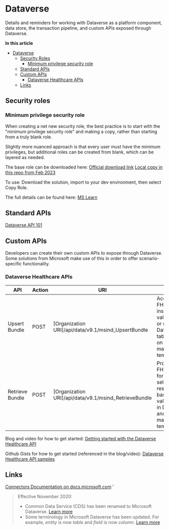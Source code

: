 # Dataverse

Details and reminders for working with Dataverse as a platform component, data store, the transaction pipeline, and custom APIs exposed through Dataverse.

**In this article**

- [Dataverse](#dataverse)
  - [Security Roles](#security-roles)
    - [Minimum privilege security role](#minimum-privilege-security-role)
  - [Standard APIs](#standard-apis)
  - [Custom APIs](#custom-apis)
    - [Dataverse Healthcare APIs](#dataverse-healthcare-apis)
  - [Links](#links)

## Security roles

### Minimum privilege security role

When creating a net new security role, the best practice is to start with the "minimum privilege security role" and making a copy, rather than starting from a truly blank role.

Slightly more nuanced approach is that every user must have the minimum privileges, but additional roles can be created from blank, which can be layered as needed.

The base role can be downloaded here: [Official download link](https://download.microsoft.com/download/6/5/5/6552A30E-05F4-45F0-AEE3-9BB01E13118A/MinprivilegeSecRole_1_0_0_2.zip) [Local copy in this repo from Feb 2023](./artifacts/MinprivilegeSecRole_1_0_0_2.zip)

To use: Download the solution, import to your dev environment, then select Copy Role.

The full details can be found here: [MS Learn](https://learn.microsoft.com/en-us/power-platform/admin/database-security#minimum-privileges-to-run-an-app)

## Standard APIs

[Dataverse API 101](/dataverse-api-101/readme.md)

## Custom APIs

Developers can create their own custom APIs to expose through Dataverse. Some solutions from Microsoft make use of this in order to offer scenario-specific functionality.

### Dataverse Healthcare APIs

| API             | Action | URI                                                   | Purpose                                                                                                             |
|-----------------|--------|-------------------------------------------------------|---------------------------------------------------------------------------------------------------------------------|
| Upsert Bundle   | POST   | [Organization URI]/api/data/v9.1/msind_UpsertBundle   | Accepts a FHIR bundle, insert/updates values in one or more Dataverse tables based on the mapping template.         |
| Retrieve Bundle | POST   | [Organization URI]/api/data/v9.1/msind_RetrieveBundle | Produces a FHIR bundle for the selected resource, based on the values stored in Dataverse and the mapping template. |

Blog and video for how to get started: [Getting started with the Dataverse Healthcare API](https://techcommunity.microsoft.com/t5/healthcare-and-life-sciences/getting-started-with-the-dataverse-healthcare-api/ba-p/3713587)

Github Gists for how to get started (referenced in the blog/video): [Dataverse Healthcare API samples](https://gist.github.com/mathyousee/3678a14fe5599cb9526428b9e1a6ed24)

## Links

[Connectors Documentation on docs.microsoft.com](https://docs.microsoft.com/en-us/connectors/)
'
> Effective November 2020:
> - Common Data Service (CDS) has been renamed to Microsoft Dataverse. [Learn more](https://aka.ms/PAuAppBlog)
> - Some terminology in Microsoft Dataverse has been updated. For example, *entity* is now *table* and *field* is now *column*. [Learn more](https://go.microsoft.com/fwlink/?linkid=2147247)
